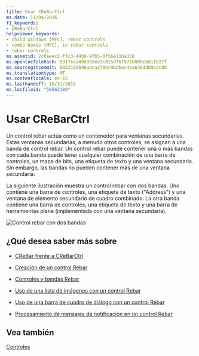 ```yaml
---
title: Usar CReBarCtrl
ms.date: 11/04/2016
f1_keywords:
- CReBarCtrl
helpviewer_keywords:
- child windows [MFC], rebar controls
- combo boxes [MFC], in rebar controls
- rebar controls
ms.assetid: 2c0aeec2-ffc3-44b8-97b5-0f56e116a338
ms.openlocfilehash: 0317ece49d3d5ee3c815df6f9716809ebb1fd27f
ms.sourcegitcommit: 6052185696adca270bc9bdbec45a626dd89cdcdd
ms.translationtype: MT
ms.contentlocale: es-ES
ms.lasthandoff: 10/31/2018
ms.locfileid: "50562180"
---
```

# <a name="using-crebarctrl"></a>Usar CReBarCtrl

Un control rebar actúa como un contenedor para ventanas secundarias. Estas ventanas secundarias, a menudo otros controles, se asignan a una banda de control rebar. Un control rebar puede contener una o más bandas con cada banda puede tener cualquier combinación de una barra de controles, un mapa de bits, una etiqueta de texto y una ventana secundaria. Sin embargo, las bandas no pueden contener más de una ventana secundaria.

La siguiente ilustración muestra un control rebar con dos bandas. Uno contiene una barra de controles, una etiqueta de texto ("Address") y una ventana de elemento secundario de cuadro combinado. La otra banda contiene una barra de controles, una etiqueta de texto y una barra de herramientas plana (implementada con una ventana secundaria).

![Control rebar con dos bandas](../mfc/media/vc4ruz1.gif "vc4ruz1")

## <a name="what-do-you-want-to-know-more-about"></a>¿Qué desea saber más sobre

- [CReBar frente a CReBarCtrl](../mfc/crebar-vs-crebarctrl.md)

- [Creación de un control Rebar](../mfc/creating-a-rebar-control.md)

- [Controles y bandas Rebar](../mfc/rebar-controls-and-bands.md)

- [Uso de una lista de imágenes con un control Rebar](../mfc/using-an-image-list-with-a-rebar-control.md)

- [Uso de una barra de cuadro de diálogo con un control Rebar](../mfc/using-a-dialog-bar-with-a-rebar-control.md)

- [Procesamiento de mensajes de notificación en un control Rebar](../mfc/processing-notification-messages-in-a-rebar-control.md)

## <a name="see-also"></a>Vea también

[Controles](../mfc/controls-mfc.md)

